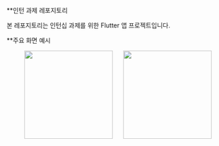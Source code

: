 **인턴 과제 레포지토리

본 레포지토리는 인턴십 과제를 위한 Flutter 앱 프로젝트입니다.

<div>
  
**주요 화면 예시
<p align="center"> <img src="https://github.com/user-attachments/assets/1dd987da-8271-4fe5-8126-b131c98909c7" width="200" /> &nbsp;&nbsp;&nbsp;&nbsp; <img src="https://github.com/user-attachments/assets/ddbb4f62-37c3-414b-9aa3-bdd4a98dc6dc" width="200" /> </p>
